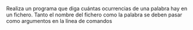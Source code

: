 Realiza un programa que diga cuántas ocurrencias de una palabra hay en un fichero. Tanto el nombre del fichero como la palabra se deben pasar como argumentos en la línea de comandos